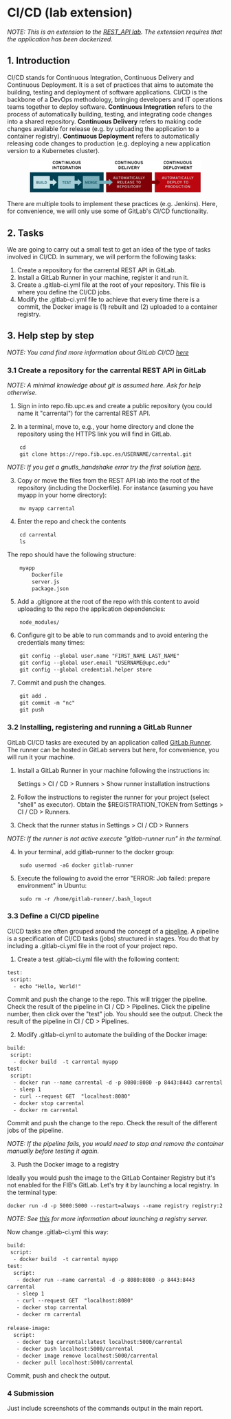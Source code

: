 # CI/CD (lab extension)

*NOTE: This is an extension to the [REST_API lab](../REST_API/README.md). The extension requires that the application has been dockerized.*

## 1. Introduction

CI/CD stands for Continuous Integration, Continuous Delivery and Continuous Deployment. It is a set of practices that aims to automate the building, testing and deployment of software applications. CI/CD is the backbone of a DevOps methodology, bringing developers and IT operations teams together to deploy software. **Continuous Integration** refers to the process of automatically building, testing, and integrating code changes into a shared repository. **Continuous Delivery** refers to making code changes available for release (e.g. by uploading the application to a container registry). **Continuous Deployment** refers to automatically releasing code changes to production (e.g. deploying a new application version to a Kubernetes cluster). 

<p align="center">
  <img src="ci-cd-flow-desktop.webp" width="400">
</p>

There are multiple tools to implement these practices (e.g. Jenkins). Here, for convenience, we will only use some of GitLab's CI/CD functionality.

## 2. Tasks

We are going to carry out a small test to get an idea of ​​the type of tasks involved in CI/CD. In summary, we will perform the following tasks:

1) Create a repository for the carrental REST API in GitLab.
2) Install a GitLab Runner in your machine, register it and run it. 
3) Create a .gitlab-ci.yml file at the root of your repository. This file is where you define the CI/CD jobs. 
4) Modify the .gitlab-ci.yml file to achieve that every time there is a commit, the Docker image is (1) rebuilt and (2) uploaded to a container registry.

## 3. Help step by step

*NOTE: You cand find more information about GitLab CI/CD [here](https://docs.gitlab.com/ee/ci/)*

### 3.1 Create a repository for the carrental REST API in GitLab

*NOTE: A minimal knowledge about git is assumed here. Ask for help otherwise.* 

1) Sign in into repo.fib.upc.es and create a public repository (you could name it "carrental") for the carrental REST API.

2) In a terminal, move to, e.g., your home directory and clone the repository using the HTTPS link you will find in GitLab.
```
	cd
	git clone https://repo.fib.upc.es/USERNAME/carrental.git
```
*NOTE: If you get a gnutls_handshake error try the first solution [here](https://stackoverflow.com/questions/60262230/fatal-unable-to-access-gnutls-handshake-failed-handshake-failed).* 

3) Copy or move the files from the REST API lab into the root of the repository (including the Dockerfile). For instance (asuming you have myapp in your home directory):
```
	mv myapp carrental
```	
4) Enter the repo and check the contents
```
	cd carrental
	ls
```
The repo should have the following structure:

```
	myapp
		Dockerfile
		server.js
		package.json
```
5) Add a .gitignore at the root of the repo with this content to avoid uploading to the repo the application dependencies:
```
	node_modules/
```
6) Configure git to be able to run commands and to avoid entering the credentials many times:
```
	git config --global user.name "FIRST_NAME LAST_NAME"
	git config --global user.email "USERNAME@upc.edu"
	git config --global credential.helper store
```
7) Commit and push the changes. 
```
	git add .
	git commit -m "nc"
	git push
```
### 3.2 Installing, registering and running a GitLab Runner

GitLab CI/CD tasks are executed by an application called [GitLab Runner](https://docs.gitlab.com/runner/). The runner can be hosted in GitLab servers but here, for convenience, you will run it your machine. 

1) Install a GitLab Runner in your machine following the instructions in: 

	Settings > CI / CD > Runners > Show runner installation instructions

2) Follow the instructions to register the runner for your project (select "shell" as executor). Obtain the $REGISTRATION_TOKEN from Settings > CI / CD > Runners.

3) Check that the runner status in Settings > CI / CD > Runners

*NOTE: If the runner is not active execute "gitlab-runner run" in the terminal.*

4) In your terminal, add gitlab-runner to the docker group:
```
	sudo usermod -aG docker gitlab-runner
```
5) Execute the following to avoid the error "ERROR: Job failed: prepare environment" in Ubuntu:
```
	sudo rm -r /home/gitlab-runner/.bash_logout
```
### 3.3 Define a CI/CD pipeline

CI/CD tasks are often grouped around the concept of a [pipeline](https://docs.gitlab.com/ee/ci/pipelines/index.html). A pipeline is a specification of CI/CD tasks (jobs) structured in stages. You do that by including a .gitlab-ci.yml file in the root of your project repo. 

1) Create a test .gitlab-ci.yml file with the following content:

```
test:
 script:
  - echo "Hello, World!" 
```

Commit and push the change to the repo. This will trigger the pipeline. Check the result of the pipeline in CI / CD > Pipelines. Click the pipeline number, then click over the "test" job. You should see the output. Check the result of the pipeline in CI / CD > Pipelines. 

2) Modify .gitlab-ci.yml to automate the building of the Docker image:

```
build:
 script:
  - docker build  -t carrental myapp
test:
 script:
  - docker run --name carrental -d -p 8080:8080 -p 8443:8443 carrental
  - sleep 1
  - curl --request GET  "localhost:8080"
  - docker stop carrental
  - docker rm carrental
```

Commit and push the change to the repo. Check the result of the different jobs of the pipeline. 

*NOTE: If the pipeline fails, you would need to stop and remove the container manually before testing it again.*

3) Push the Docker image to a registry

Ideally you would push the image to the GitLab Container Registry but it's not enabled for the FIB's GitLab. Let's try it by launching a local registry. In the terminal type:

	docker run -d -p 5000:5000 --restart=always --name registry registry:2

*NOTE: See [this](https://docs.docker.com/registry/deploying/) for more information about launching a registry server.*

Now change .gitlab-ci.yml this way:

```
build:
 script:
  - docker build  -t carrental myapp
test:
  script:
   - docker run --name carrental -d -p 8080:8080 -p 8443:8443 carrental
   - sleep 1
   - curl --request GET  "localhost:8080"
   - docker stop carrental
   - docker rm carrental

release-image:
  script:
   - docker tag carrental:latest localhost:5000/carrental 
   - docker push localhost:5000/carrental
   - docker image remove localhost:5000/carrental
   - docker pull localhost:5000/carrental
```
Commit, push and check the output. 

### 4 Submission

Just include screenshots of the commands output in the main report.
